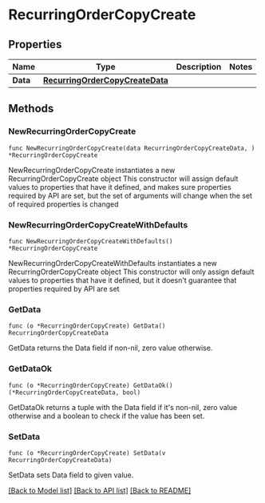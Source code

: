 # RecurringOrderCopyCreate

## Properties

Name | Type | Description | Notes
------------ | ------------- | ------------- | -------------
**Data** | [**RecurringOrderCopyCreateData**](RecurringOrderCopyCreateData.md) |  | 

## Methods

### NewRecurringOrderCopyCreate

`func NewRecurringOrderCopyCreate(data RecurringOrderCopyCreateData, ) *RecurringOrderCopyCreate`

NewRecurringOrderCopyCreate instantiates a new RecurringOrderCopyCreate object
This constructor will assign default values to properties that have it defined,
and makes sure properties required by API are set, but the set of arguments
will change when the set of required properties is changed

### NewRecurringOrderCopyCreateWithDefaults

`func NewRecurringOrderCopyCreateWithDefaults() *RecurringOrderCopyCreate`

NewRecurringOrderCopyCreateWithDefaults instantiates a new RecurringOrderCopyCreate object
This constructor will only assign default values to properties that have it defined,
but it doesn't guarantee that properties required by API are set

### GetData

`func (o *RecurringOrderCopyCreate) GetData() RecurringOrderCopyCreateData`

GetData returns the Data field if non-nil, zero value otherwise.

### GetDataOk

`func (o *RecurringOrderCopyCreate) GetDataOk() (*RecurringOrderCopyCreateData, bool)`

GetDataOk returns a tuple with the Data field if it's non-nil, zero value otherwise
and a boolean to check if the value has been set.

### SetData

`func (o *RecurringOrderCopyCreate) SetData(v RecurringOrderCopyCreateData)`

SetData sets Data field to given value.



[[Back to Model list]](../README.md#documentation-for-models) [[Back to API list]](../README.md#documentation-for-api-endpoints) [[Back to README]](../README.md)


